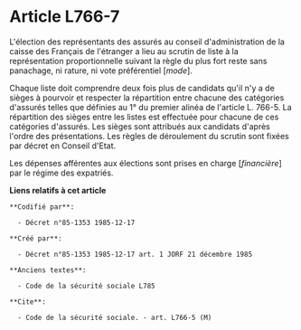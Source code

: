 # Article L766-7

L'élection des représentants des assurés au conseil d'administration de la caisse des Français de l'étranger a lieu au
scrutin de liste à la représentation proportionnelle suivant la règle du plus fort reste sans panachage, ni rature, ni vote
préférentiel [*mode*]. 

Chaque liste doit comprendre deux fois plus de candidats qu'il n'y a de sièges à pourvoir et respecter la répartition entre
chacune des catégories d'assurés telles que définies au 1° du premier alinéa de l'article L. 766-5. La répartition des sièges
entre les listes est effectuée pour chacune de ces catégories d'assurés. Les sièges sont attribués aux candidats d'après
l'ordre des présentations. Les règles de déroulement du scrutin sont fixées par décret en Conseil d'Etat.

Les dépenses afférentes aux élections sont prises en charge [*financière*] par le régime des expatriés.

**Liens relatifs à cet article**

	**Codifié par**:

	  - Décret n°85-1353 1985-12-17

	**Créé par**:

	  - Décret n°85-1353 1985-12-17 art. 1 JORF 21 décembre 1985

	**Anciens textes**:

	  - Code de la sécurité sociale L785

	**Cite**:

	  - Code de la sécurité sociale. - art. L766-5 (M)

